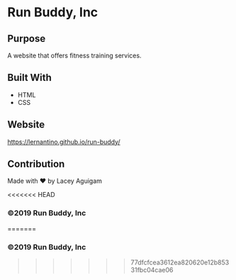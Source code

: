 # Run Buddy, Inc


## Purpose
A website that offers fitness training services.


## Built With
* HTML
* CSS


## Website
https://lernantino.github.io/run-buddy/

## Contribution
Made with ❤️ by Lacey Aguigam


<<<<<<< HEAD
### ©️2019 Run Buddy, Inc 
=======
### ©️2019 Run Buddy, Inc 
>>>>>>> 77dfcfcea3612ea820620e12b85331fbc04cae06
